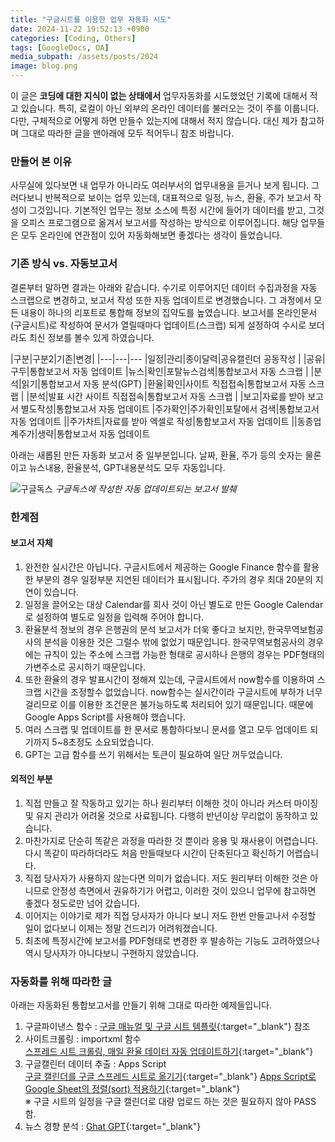```yaml
---
title: "구글시트를 이용한 업무 자동화 시도"
date: 2024-11-22 19:52:13 +0900
categories: [Coding, Others]
tags: [GoogleDocs, OA]
media_subpath: /assets/posts/2024
image: blog.png
---
```


이 글은 <span class="txt_bg">**코딩에 대한 지식이 없는 상태에서**</span> 업무자동화를 시도했었던 기록에 대해서 적고 있습니다. 특히, 로컬이 아닌 외부의 온라인 데이터를 불러오는 것이 주를 이룹니다. 다만, 구체적으로 어떻게 하면 만들수 있는지에 대해서 적지 않습니다. 대신 제가 참고하며 그대로 따라한 글을 맨아래에 모두 적어두니 참조 바랍니다.

### 만들어 본 이유

사무실에 있다보면 내 업무가 아니라도 여러부서의 업무내용을 듣거나 보게 됩니다. 그러다보니 반복적으로 보이는 업무 있는데, 대표적으로 일정, 뉴스, 환율, 주가 보고서 작성이 그것입니다. 기본적인 업무는 정보 소스에 특정 시간에 들어가 데이터를 받고, 그것을 오피스 프로그램으로 옮겨서 보고서를 작성하는 방식으로 이루어집니다. 해당 업무들은 모두 온라인에 연관점이 있어 자동화해보면 좋겠다는 생각이 들었습니다.

### 기존 방식 vs. 자동보고서

결론부터 말하면 결과는 아래와 같습니다. 수기로 이루어지던 데이터 수집과정을 자동 스크랩으로 변경하고, 보고서 작성 또한 자동 업데이트로 변경했습니다. 그 과정에서 모든 내용이 하나의 리포트로 통합해 정보의 집약도를 높였습니다. 보고서를 온라인문서(구글시트)로 작성하여 문서가 열릴때마다 업데이트(스크랩) 되게 설정하여 수시로 보더라도 최신 정보를 볼수 있게 하였습니다.

|구분|구분2|기존|변경|
|---|---|---
|일정|관리|종이달력|공유캘린더 공동작성
|   |공유|구두|통합보고서 자동 업데이트
|뉴스|확인|포탈뉴스검색|통합보고서 자동 스크랩
|  |분석|읽기|통합보고서 자동 분석(GPT)
|환율|확인|사이트 직접접속|통합보고서 자동 스크랩
|  |분석|발표 시간 사이트 직접접속|통합보고서 자동 스크랩
|  |보고|자료를 받아 보고서 별도작성|통합보고서 자동 업데이트
|주가확인|주가확인|포탈에서 검색|통합보고서 자동 업데이트
||주가차트|자료를 받아 엑셀로 작성|통합보고서 자동 업데이트
||동종업계주가|생략|통합보고서 자동 업데이트

아래는 새롭된 만든 자동화 보고서 중 일부분입니다. 날짜, 환율, 주가 등의 숫자는 물론이고 뉴스내용, 환율분석, GPT내용분석도 모두 자동입니다.

![구글독스](/11/rpt.png)
_구글독스에 작성한 자동 업데이트되는 보고서 발췌_

### 한계점

#### 보고서 자체

1. 완전한 실시간은 아닙니다. 구글시트에서 제공하는 Google Finance 함수를 활용한 부분의 경우 일정부분 지연된 데이터가 표시됩니다. 주가의 경우 최대 20분의 지연이 있습니다.
2. 일정을 끌어오는 대상 Calendar를 회사 것이 아닌 별도로 만든 Google Calendar로 설정하여 별도로 일정을 입력해 주어야 합니다.
3. 환율분석 정보의 경우 은행권의 분석 보고서가 더욱 좋다고 보지만, 한국무역보험공사의 분석을 이용한 것은 그럴수 밖에 없었기 때문입니다. 한국무역보험공사의 경우에는 규칙이 있는 주소에 스크랩 가능한 형태로 공시하나 은행의 경우는 PDF형태의 가변주소로 공시하기 때문입니다.
4. 또한 환율의 경우 발표시간이 정해져 있는데, 구글시트에서 now함수를 이용하여 스크랩 시간을 조정할수 없었습니다. now함수는 실시간이라 구글시트에 부하가 너무 걸리므로 이를 이용한 조건문은 불가능하도록 처리되어 있기 때문입니다. 때문에 Google Apps Script를 사용해야 했습니다.
5. 여러 스크랩 및 업데이트를 한 문서로 통합하다보니 문서를 열고 모두 업데이트 되기까지 5~8초정도 소요되었습니다.
6. GPT는 고급 함수를 쓰기 위해서는 토큰이 필요하여 일단 꺼두었습니다.

#### 외적인 부분

1. 직접 만들고 잘 작동하고 있기는 하나 원리부터 이해한 것이 아니라 커스터 마이징 및 유지 관리가 어려울 것으로 사료됩니다. 다행히 반년이상 무리없이 동작하고 있습니다.
2. 마찬가지로 단순히 똑같은 과정을 따라한 것 뿐이라 응용 및 재사용이 어렵습니다. 다시 똑같이 따라하더라도 처음 만들때보다 시간이 단축된다고 확신하기 어렵습니다.
3. 직접 당사자가 사용하지 않는다면 의미가 없습니다. 저도 원리부터 이해한 것은 아니므로 안정성 측면에서 권유하기가 어렵고, 이러한 것이 있으니 업무에 참고하면 좋겠다 정도로만 넘어 갔습니다.
4. 이어지는 이야기로 제가 직접 당사자가 아니다 보니 저도 한번 만들고나서 수정할 일이 없다보니 이제는 정말 건드리가 어려워졌습니다.
5. 최초에 특정시간에 보고서를 PDF형태로 변경한 후 발송하는 기능도 고려하였으나 역시 당사자가 아니다보니 구현하지 않았습니다.


### 자동화를 위해 따라한 글

아래는 자동화된 통합보고서를 만들기 위해 그대로 따라한 예제들입니다.

1. 구글파이낸스 함수 : [구글 매뉴얼 및 구글 시트 템플릿](https://support.google.com/docs/answer/3093281?hl=ko){:target="_blank"} 참조
2. 사이트크롤링 : importxml 함수  
[스프레드 시트 크롤링, 매일 환율 데이터 자동 업데이트하기](https://ian4865.tistory.com/entry/Spreadsheet-%EC%8A%A4%ED%94%84%EB%A0%88%EB%93%9C-%EC%8B%9C%ED%8A%B8-%ED%81%AC%EB%A1%A4%EB%A7%81-%EB%A7%A4%EC%9D%BC-%ED%99%98%EC%9C%A8-%EB%8D%B0%EC%9D%B4%ED%84%B0-%EC%9E%90%EB%8F%99-%EC%97%85%EB%8D%B0%EC%9D%B4%ED%8A%B8){:target="_blank"}
3. 구글캘린터 데이터 추출 : Apps Script  
[구글 캘린더를 구글 스프레드 시트로 옮기기](https://daily-life-of-bigone.tistory.com/m/46){:target="_blank"}
[Apps Script로 Google Sheet의 정렬(sort) 적용하기](https://whiseung.tistory.com/entry/Apps-Script%EB%A1%9C-Google-Sheets%EC%9D%98-%EC%A0%95%EB%A0%ACsort-%EC%A0%81%EC%9A%A9%ED%95%98%EA%B8%B0){:target="_blank"}  
※ 구글 시트의 일정을 구글 캘린더로 대량 업로드 하는 것은 필요하지 않아 PASS함.
4. 뉴스 경향 분석 : [Ghat GPT](https://wikidocs.net/218675){:target="_blank"}


